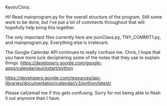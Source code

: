 Kevin/Chris:

Hi! Read mainprogram.py for the overall structure of the program. Still some work to be done, but I've
put a lot of comments throughout that will hopefully help bring this together.


The only important files currently here are jsonClass.py, TNY_COMMIT1.py, and mainprogram.py. Everything else is irrelevant. 

The Google Calendar API continues to really confuse me.
Chris, I hope that you have more luck deciphering some of the notes that they use to explain things. 
https://developers.google.com/google-apps/calendar/quickstart/python

https://developers.google.com/resources/api-libraries/documentation/calendar/v3/python/latest/

Please call/email me if this gets confusing. Sorry for not being able to flesh it out anymore than I have. 
